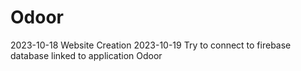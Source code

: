 # Odoor
2023-10-18 Website Creation
2023-10-19 Try to connect to firebase database linked to application Odoor
